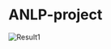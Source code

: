 # ANLP-project
![Result1](https://github.com/srinithish/product-recognition/blob/master/results/download%20(8).png)
